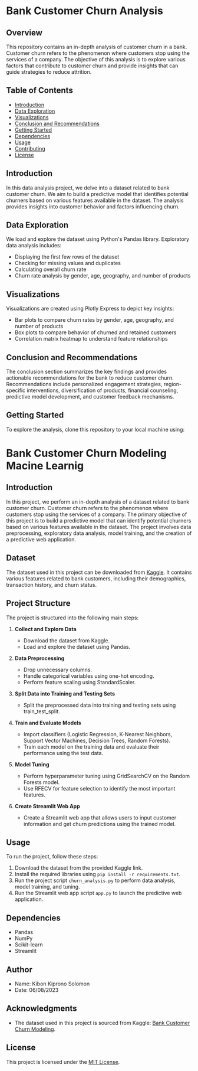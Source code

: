 # Bank Customer Churn Analysis

## Overview

This repository contains an in-depth analysis of customer churn in a bank. Customer churn refers to the phenomenon where customers stop using the services of a company. The objective of this analysis is to explore various factors that contribute to customer churn and provide insights that can guide strategies to reduce attrition.

## Table of Contents

- [Introduction](#introduction)
- [Data Exploration](#data-exploration)
- [Visualizations](#visualizations)
- [Conclusion and Recommendations](#conclusion-and-recommendations)
- [Getting Started](#getting-started)
- [Dependencies](#dependencies)
- [Usage](#usage)
- [Contributing](#contributing)
- [License](#license)

## Introduction

In this data analysis project, we delve into a dataset related to bank customer churn. We aim to build a predictive model that identifies potential churners based on various features available in the dataset. The analysis provides insights into customer behavior and factors influencing churn.

## Data Exploration

We load and explore the dataset using Python's Pandas library. Exploratory data analysis includes:
- Displaying the first few rows of the dataset
- Checking for missing values and duplicates
- Calculating overall churn rate
- Churn rate analysis by gender, age, geography, and number of products

## Visualizations

Visualizations are created using Plotly Express to depict key insights:
- Bar plots to compare churn rates by gender, age, geography, and number of products
- Box plots to compare behavior of churned and retained customers
- Correlation matrix heatmap to understand feature relationships

## Conclusion and Recommendations

The conclusion section summarizes the key findings and provides actionable recommendations for the bank to reduce customer churn. Recommendations include personalized engagement strategies, region-specific interventions, diversification of products, financial counseling, predictive model development, and customer feedback mechanisms.

## Getting Started

To explore the analysis, clone this repository to your local machine using:

# Bank Customer Churn Modeling Macine Learnig

## Introduction
In this project, we perform an in-depth analysis of a dataset related to bank customer churn. Customer churn refers to the phenomenon where customers stop using the services of a company. The primary objective of this project is to build a predictive model that can identify potential churners based on various features available in the dataset. The project involves data preprocessing, exploratory data analysis, model training, and the creation of a predictive web application.

## Dataset
The dataset used in this project can be downloaded from [Kaggle](https://www.kaggle.com/barelydedicated/bank-customer-churn-modeling). It contains various features related to bank customers, including their demographics, transaction history, and churn status.

## Project Structure
The project is structured into the following main steps:

1. **Collect and Explore Data**
   - Download the dataset from Kaggle.
   - Load and explore the dataset using Pandas.
   
2. **Data Preprocessing**
   - Drop unnecessary columns.
   - Handle categorical variables using one-hot encoding.
   - Perform feature scaling using StandardScaler.

3. **Split Data into Training and Testing Sets**
   - Split the preprocessed data into training and testing sets using train_test_split.

4. **Train and Evaluate Models**
   - Import classifiers (Logistic Regression, K-Nearest Neighbors, Support Vector Machines, Decision Trees, Random Forests).
   - Train each model on the training data and evaluate their performance using the test data.

5. **Model Tuning**
   - Perform hyperparameter tuning using GridSearchCV on the Random Forests model.
   - Use RFECV for feature selection to identify the most important features.

6. **Create Streamlit Web App**
   - Create a Streamlit web app that allows users to input customer information and get churn predictions using the trained model.

## Usage
To run the project, follow these steps:

1. Download the dataset from the provided Kaggle link.
2. Install the required libraries using `pip install -r requirements.txt`.
3. Run the project script `churn_analysis.py` to perform data analysis, model training, and tuning.
4. Run the Streamlit web app script `app.py` to launch the predictive web application.

## Dependencies
- Pandas
- NumPy
- Scikit-learn
- Streamlit

## Author
- Name: Kibon Kiprono Solomon
- Date: 06/08/2023

## Acknowledgments
- The dataset used in this project is sourced from Kaggle: [Bank Customer Churn Modeling](https://www.kaggle.com/barelydedicated/bank-customer-churn-modeling).

## License
This project is licensed under the [MIT License](LICENSE).
